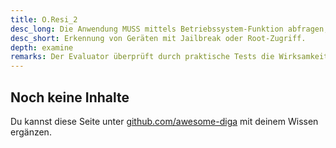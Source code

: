 ```yaml
---
title: O.Resi_2
desc_long: Die Anwendung MUSS mittels Betriebssystem-Funktion abfragen, ob sich das Betriebssystem in einem Betriebszustand befindet, der den Anforderungen des Betriebssystemherstellers entspricht. Befindet sich das Betriebssystem in keinem vom Betriebssystemhersteller vorgesehenen Zustand, MUSS die Anwendung angemessen darauf reagieren. Die Anwendung MUSS dem Nutzer darstellen, welche Risiken für die Daten des Nutzers bei einer Fortsetzung der Anwendung bestehen (z. B., dass diese offengelegt werden könnten) oder die Fortsetzung unterbinden.
desc_short: Erkennung von Geräten mit Jailbreak oder Root-Zugriff.
depth: examine
remarks: Der Evaluator überprüft durch praktische Tests die Wirksamkeit der Maßnahmen zur Erkennung, ob sich das Betriebssystem außerhalb eines Betriebszustand befindet, der den Anforderungen des Betriebssystemherstellers entspricht (z.B. Root-/Jailbreak-Erkennung). Weiterhin prüft er, ob die Anwendung angemessen auf das Erkennen reagiert. Dies kann beispielsweise eine Terminierung der Anwendung sein (vergleiche O.Resi_5). Gemäß A.OperatingSystem wird angenommen, dass das Betriebssystem Funktionen bereitstellt, mit denen eine Anwendung die Konformität des Betriebszustandes bezüglich der Anforderungen des Betriebssystemherstellers an das Betriebssystem abfragen kann.
---
```


## Noch keine Inhalte

Du kannst diese Seite unter [github.com/awesome-diga](https://github.com/awesome-diga/tr-faq) mit deinem Wissen ergänzen.

